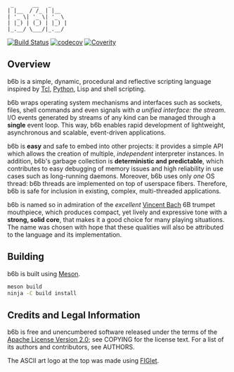 ```
 _      __   _
| |__  / /_ | |__
| '_ \| '_ \| '_ \
| |_) | (_) | |_) |
|_.__/ \___/|_.__/
```

[![Build Status](https://travis-ci.org/dimkr/b6b.svg?branch=master)](https://travis-ci.org/dimkr/b6b) [![codecov](https://codecov.io/gh/dimkr/b6b/branch/master/graph/badge.svg)](https://codecov.io/gh/dimkr/b6b) [![Coverity](https://scan.coverity.com/projects/13321/badge.svg)](https://scan.coverity.com/projects/dimkr-b6b)

## Overview

b6b is a simple, dynamic, procedural and reflective scripting language inspired by [Tcl](http://www.tcl.tk/), [Python](http://www.python.org/), Lisp and shell scripting.

b6b wraps operating system mechanisms and interfaces such as sockets, files, shell commands and even signals with *a unified interface: the stream*. I/O events generated by streams of any kind can be managed through a **single** event loop. This way, b6b enables rapid development of lightweight, asynchronous and scalable, event-driven applications.

b6b is **easy** and safe to embed into other projects: it provides a simple API which allows the creation of multiple, *independent* interpreter instances. In addition, b6b's garbage collection is **deterministic and predictable**, which contributes to easy debugging of memory issues and high reliability in use cases such as long-running daemons. Moreover, b6b uses only *one* OS thread: b6b threads are implemented on top of userspace fibers. Therefore, b6b is safe for inclusion in existing, complex, multi-threaded applications.

b6b is named so in admiration of the *excellent* [Vincent Bach](http://www.bachbrass.com/) 6B trumpet mouthpiece, which produces compact, yet lively and expressive tone with a **strong, solid core**, that makes it a good choice for many playing situations. The name was chosen with hope that these qualities will also be attributed to the language and its implementation.

## Building

b6b is built using [Meson](http://mesonbuild.com/).

```bash
meson build
ninja -C build install
```

## Credits and Legal Information

b6b is free and unencumbered software released under the terms of the [Apache License Version 2.0](https://www.apache.org/licenses/LICENSE-2.0); see COPYING for the license text. For a list of its authors and contributors, see AUTHORS.

The ASCII art logo at the top was made using [FIGlet](http://www.figlet.org/).
